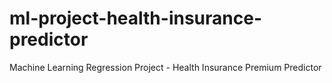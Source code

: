 # ml-project-health-insurance-predictor
Machine Learning Regression Project - Health Insurance Premium Predictor
